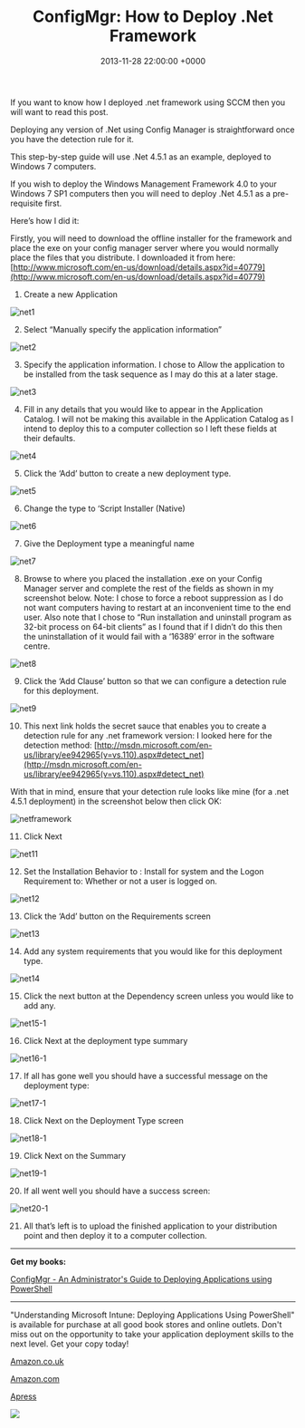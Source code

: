 ﻿---
layout: post
title:  "ConfigMgr: How to Deploy .Net Framework"
date:   2013-11-28 22:00:00 +0000
categories: ConfigMgr
tags: [configmgr, powershell, deployment, dotnet]
---
If you want to know how I deployed .net framework using SCCM then you will want to read this post.

Deploying any version of .Net using Config Manager is straightforward once you have the detection rule for it.

This step-by-step guide will use .Net 4.5.1 as an example, deployed to Windows 7 computers.

If you wish to deploy the Windows Management Framework 4.0 to your Windows 7 SP1 computers then you will need to deploy .Net 4.5.1 as a pre-requisite first.

Here’s how I did it:

Firstly, you will need to download the offline installer for the framework and place the exe on your config manager server where you would normally place the files that you distribute.  I downloaded it from here: [http://www.microsoft.com/en-us/download/details.aspx?id=40779](http://www.microsoft.com/en-us/download/details.aspx?id=40779)

1.  Create a new Application

![net1](/assets/images/dotNet/net1.JPG) 

2.   Select “Manually specify the application information”

![net2](/assets/images/dotNet/net2.JPG) 

3.   Specify the application information.  I chose to Allow the application to be installed from the task sequence as I may do this at a later stage.

![net3](/assets/images/dotNet/net3.JPG)

4.  Fill in any details that you would like to appear in the Application Catalog.  I will not be making this available in the Application Catalog as I intend to deploy this to a computer collection so I left these fields at their defaults.

![net4](/assets/images/dotNet/net4.JPG) 

5.  Click the ‘Add’ button to create a new deployment type.

![net5](/assets/images/dotNet/net5.JPG) 

6.  Change the type to ‘Script Installer (Native)

![net6](/assets/images/dotNet/net6.JPG) 

7.   Give the Deployment type a meaningful name

![net7](/assets/images/dotNet/net7.JPG) 

8.  Browse to where you placed the installation .exe on your Config Manager server and complete the rest of the fields as shown in my screenshot below.  Note:  I chose to force a reboot suppression as I do not want computers having to restart at an inconvenient time to the end user.  Also note that I chose to “Run installation and uninstall program as 32-bit process on 64-bit clients” as I found that if I didn’t do this then the uninstallation of it would fail with a ‘16389’ error in the software centre.

![net8](/assets/images/dotNet/net8.JPG) 

9.  Click the ‘Add Clause’ button so that we can configure a detection rule for this deployment.

![net9](/assets/images/dotNet/net9.JPG) 

10. This next link holds the secret sauce that enables you to create a detection rule for any .net framework version: I looked here for the detection method:  [http://msdn.microsoft.com/en-us/library/ee942965(v=vs.110).aspx#detect_net](http://msdn.microsoft.com/en-us/library/ee942965(v=vs.110).aspx#detect_net)

With that in mind, ensure that your detection rule looks like mine (for a .net 4.5.1 deployment) in the screenshot below then click OK:

![netframework](/assets/images/dotNet/netframework.PNG)

11. Click Next

![net11](/assets/images/dotNet/net11.JPG)
 

12.  Set the Installation Behavior to : Install for system and the Logon Requirement to: Whether or not a user is logged on.

![net12](/assets/images/dotNet/net12.JPG) 

13.  Click the ‘Add’ button on the Requirements screen

![net13](/assets/images/dotNet/net13.JPG) 

14.  Add any system requirements that you would like for this deployment type.

![net14](/assets/images/dotNet/net14.JPG) 

15.  Click the next button at the Dependency screen unless you would like to add any.

![net15-1](/assets/images/dotNet/net15-1.JPG)

16.  Click Next at the deployment type summary

![net16-1](/assets/images/dotNet/net16-1.JPG)

17. If all has gone well you should have a successful message on the deployment type:

![net17-1](/assets/images/dotNet/net17-1.JPG)

18. Click Next on the Deployment Type screen

![net18-1](/assets/images/dotNet/net18-1.JPG)

19.  Click Next on the Summary

![net19-1](/assets/images/dotNet/net19-1.JPG) 

20.  If all went well you should have a success screen:

![net20-1](/assets/images/dotNet/net20-1.JPG)

21.  All that’s left is to upload the finished application to your distribution point and then deploy it to a computer collection.

---

**Get my books:**

[ConfigMgr - An Administrator's Guide to Deploying Applications using PowerShell](https://leanpub.com/configmgr-DeployUsingPS)

---

"Understanding Microsoft Intune: Deploying Applications Using PowerShell" is available for purchase at all good book stores and online outlets. Don't miss out on the opportunity to take your application deployment skills to the next level. Get your copy today!

[Amazon.co.uk](https://www.amazon.co.uk/Understanding-Microsoft-Intune-Applications-PowerShell/dp/1484288491/ref=asc_df_1484288491/?tag=googshopuk-21&linkCode=df0&hvadid=606535180727&hvpos=&hvnetw=g&hvrand=12156935864725452536&hvpone=&hvptwo=&hvqmt=&hvdev=c&hvdvcmdl=&hvlocint=&hvlocphy=9045778&hvtargid=pla-1897625803371&psc=1&th=1&psc=1)

[Amazon.com](https://www.amazon.com/Understanding-Microsoft-Intune-Applications-PowerShell/dp/1484288491/ref=sr_1_1?crid=2K98Q1E7TIKLJ&keywords=understanding+intune&qid=1682103272&sprefix=understanding+intune%2Caps%2C157&sr=8-1)

[Apress](https://link.springer.com/book/10.1007/978-1-4842-8850-4?source=shoppingads&locale=en-gb&gclid=CjwKCAjw6IiiBhAOEiwALNqncSKm2i93L3ZU_g23RICE6TxylXFk6HPq6YS6HLgsqr_vtCFbzQJMORoCFXUQAvD_BwE)


![](/assets/images/Apress_Intune.png)